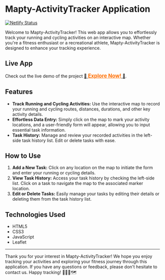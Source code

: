 # Mapty-ActivityTracker Application

[![Netlify Status](https://api.netlify.com/api/v1/badges/0b56d23a-5072-4e01-be77-10db143afd6b/deploy-status)](https://app.netlify.com/sites/mapty-rahuljsaliaan/deploys)

Welcome to Mapty-ActivityTracker! This web app allows you to effortlessly track your running and cycling activities on an interactive map. Whether you're a fitness enthusiast or a recreational athlete, Mapty-ActivityTracker is designed to enhance your tracking experience.

## Live App

Check out the live demo of the project [🌟 <span style="font-weight: bold; color: #ff6f00; text-decoration: underline; font-size: 1.2em;">Explore Now!</span> 🌟](https://mapty-rahuljsaliaan.netlify.app/).

## Features

- **Track Running and Cycling Activities:** Use the interactive map to record your running and cycling routes, distances, durations, and other key activity details.
- **Effortless Data Entry:** Simply click on the map to mark your activity locations, and a user-friendly form will appear, allowing you to input essential task information.
- **Task History:** Manage and review your recorded activities in the left-side task history list. Edit or delete tasks with ease.

## How to Use

1. **Add a New Task:** Click on any location on the map to initiate the form and enter your running or cycling details.
2. **View Task History:** Access your task history by checking the left-side list. Click on a task to navigate the map to the associated marker location.
3. **Edit or Delete Tasks:** Easily manage your tasks by editing their details or deleting them from the task history list.

## Technologies Used

- HTML5
- CSS3
- JavaScript
- Leaflet

---

Thank you for your interest in Mapty-ActivityTracker! We hope you enjoy tracking your activities and exploring your fitness journey through this application. If you have any questions or feedback, please don't hesitate to contact us. Happy tracking! 🏃🚴‍♂️🗺️
